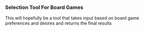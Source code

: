 ### Selection Tool For Board Games

This will hopefully be a tool that takes input based on board game preferences and desires and returns the final results
